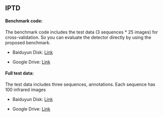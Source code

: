 ## IPTD

#### Benchmark code:

The benchmark code includes the test data (3 sequences * 25 images) for cross-validation. So you can evaluate the detector directly by using the proposed benchmark.
- Baiduyun Disk:  [Link](url)

- Google Drive: [Link](url)

#### Full test data:

The test data includes three sequences, annotations. Each sequence has 100 infrared images
- Baiduyun Disk:  [Link](url)

- Google Drive: [Link](url)

